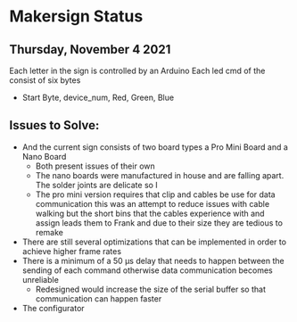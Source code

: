 # Makersign Status
## Thursday, November 4 2021

Each letter in the sign is controlled by an Arduino
Each led cmd of the consist of six bytes 
* Start Byte, device_num, Red, Green, Blue


## Issues to Solve:
* And the current sign consists of two board types a Pro Mini Board and a Nano Board
  * Both present issues of their own
  * The nano boards were manufactured in house and are falling apart. The solder joints are delicate so I 
  * The pro mini version requires that clip and cables be use for data communication this was an attempt to reduce issues with cable walking but the short bins that the cables experience with and assign leads them to Frank and due to their size they are tedious to remake 
* There are still several optimizations that can be implemented in order to achieve higher frame rates
* There is a minimum of a 50 µs delay that needs to happen between the sending of each command otherwise data communication becomes unreliable
  * Redesigned would increase the size of the serial buffer so that communication can happen faster 
* The configurator